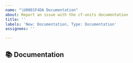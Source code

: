 ```yaml
---
name: "\U0001F4DA Documentation"
about: Report an issue with the cf-units documentation
title: ''
labels: 'New: Documentation, Type: Documentation'
assignees: ''

---
```


## 📚 Documentation
<!-- Describe the issue or provide a suggestion for improving the cf-units documentation -->

